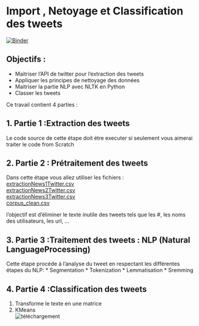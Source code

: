 # Import , Netoyage et Classification des tweets 
[![Binder](https://mybinder.org/badge_logo.svg)](https://mybinder.org/v2/gh/aminasridi/Import-Netoyage-et-Classification-des-tweets-/main)
## Objectifs :
*   Maitriser l’API de twitter pour l’extraction des tweets
*   Appliquer les principes de nettoyage des données
*   Maitriser la partie NLP avec NLTK en Python
*   Classer les tweets

Ce travail contient 4 parties :
## 1.   Partie 1 :Extraction des tweets 
Le code source de cette étape doit étre executer si seulement vous aimerai traiter le code from Scratch
## 2.   Partie 2 : Prétraitement des tweets
Dans cette étape vous allez utiliser les fichiers : <br>
[extractionNews1Twitter.csv](https://github.com/aminasridi/Import-Netoyage-et-Classification-des-tweets-/blob/main/extractionNews1Twitter.csv)   
[extractionNews2Twitter.csv](https://github.com/aminasridi/Import-Netoyage-et-Classification-des-tweets-/blob/main/extractionNews2Twitter.csv)<br> 
[extractionNews3Twitter.csv](https://github.com/aminasridi/Import-Netoyage-et-Classification-des-tweets-/blob/main/extractionNews3Twitter.csv)<br> 
[corpus_clean.csv](https://github.com/aminasridi/Import-Netoyage-et-Classification-des-tweets-/blob/main/corpus_clean.csv)<br> 

l’objectif est d’éliminer le texte inutile des tweets tels que les #, les noms des utilisateurs, les url, …
## 3.   Partie 3 :Traitement des tweets : NLP (Natural LanguageProcessing)
 Cette étape procéde à l’analyse du tweet en respectant les différentes étapes du NLP:
                *   Segmentation 
                *   Tokenization
                *   Lemmatisation
                *   Sremming
## 4.   Partie 4 :Classification des tweets
1.    Transforme le texte en une matrice
2.    KMeans <br>
![téléchargement](https://cdn4.iconfinder.com/data/icons/social-media-icons-the-circle-set/48/twitter_circle-512.png)  


 



